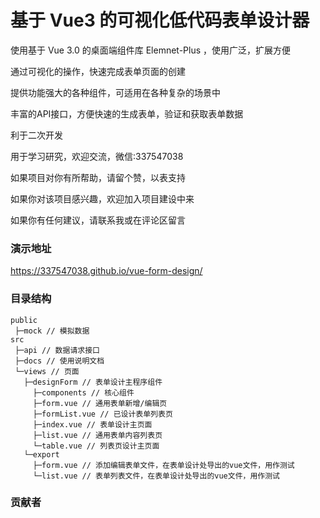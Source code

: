 # 基于 Vue3 的可视化低代码表单设计器

使用基于 Vue 3.0 的桌面端组件库 Elemnet-Plus ，使用广泛，扩展方便

通过可视化的操作，快速完成表单页面的创建

提供功能强大的各种组件，可适用在各种复杂的场景中

丰富的API接口，方便快速的生成表单，验证和获取表单数据

利于二次开发

用于学习研究，欢迎交流，微信:337547038

如果项目对你有所帮助，请留个赞，以表支持

如果你对该项目感兴趣，欢迎加入项目建设中来

如果你有任何建议，请联系我或在评论区留言

### 演示地址

https://337547038.github.io/vue-form-design/

### 目录结构

```text
public
 ├─mock // 模拟数据
src
 ├─api // 数据请求接口
 ├─docs // 使用说明文档
 └─views // 页面
   ├─designForm // 表单设计主程序组件
     ├─components // 核心组件
     ├─form.vue // 通用表单新增/编辑页
     ├─formList.vue // 已设计表单列表页
     ├─index.vue // 表单设计主页面
     ├─list.vue // 通用表单内容列表页
     └─table.vue // 列表页设计主页面
   └─export
     ├─form.vue // 添加编辑表单文件，在表单设计处导出的vue文件，用作测试
     └─list.vue // 表单列表文件，在表单设计处导出的vue文件，用作测试
```
### 贡献者

